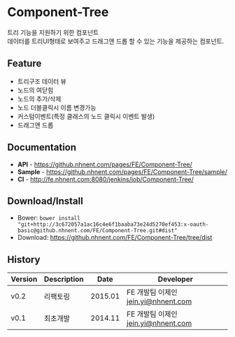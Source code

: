 Component-Tree
======================
트리 기능을 지원하기 위한 컴포넌트<br>
데이터를 트리UI형태로 보여주고 드래그앤 드롭 할 수 있는 기능을 제공하는 컴포넌트.

## Feature
* 트리구조 데이터 뷰
* 노드의 여닫힘
* 노드의 추가/삭제
* 노드 더블클릭시 이름 변경가능
* 커스텀이벤트(특정 클래스의 노드 클릭시 이벤트 발생)
* 드래그앤 드롭


## Documentation
* **API** - <https://github.nhnent.com/pages/FE/Component-Tree/>
* **Sample** - <https://github.nhnent.com/pages/FE/Component-Tree/sample/>
* **CI** - <http://fe.nhnent.com:8080/jenkins/job/Component-Tree/>

## Download/Install
* Bower: `bower install "git+http://3c672057a1ac16c4e6f1baaba73e24d5270ef453:x-oauth-basic@github.nhnent.com/FE/Component-Tree.git#dist"`
* Download: <https://github.nhnent.com/FE/Component-Tree/tree/dist>

## History
| Version | Description | Date | Developer |
| ---- | ---- | ---- | ---- |
| v0.2 | 리팩토링 | 2015.01 | FE 개발팀 이제인 <jein.yi@nhnent.com> |
| v0.1 | 최초개발 | 2014.11 | FE 개발팀 이제인 <jein.yi@nhnent.com> |



